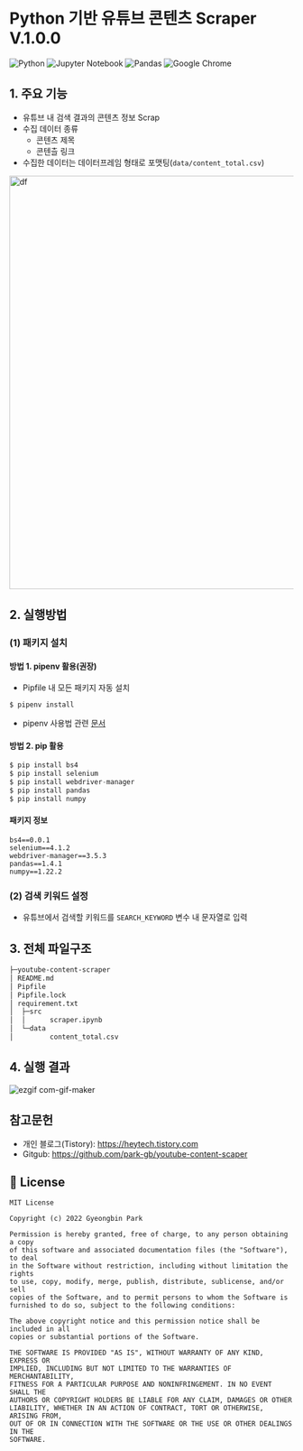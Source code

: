 # Python 기반 유튜브 콘텐츠 Scraper V.1.0.0
![Python](https://img.shields.io/badge/python-3670A0?style=for-the-badge&logo=python&logoColor=ffdd54)
![Jupyter Notebook](https://img.shields.io/badge/jupyter-%23FA0F00.svg?style=for-the-badge&logo=jupyter&logoColor=white)
![Pandas](https://img.shields.io/badge/pandas-%23150458.svg?style=for-the-badge&logo=pandas&logoColor=white)
![Google Chrome](https://img.shields.io/badge/Google%20Chrome-4285F4?style=for-the-badge&logo=GoogleChrome&logoColor=white)

## 1. 주요 기능
- 유튜브 내 검색 결과의 콘텐츠 정보 Scrap
- 수집 데이터 종류
  - 콘텐츠 제목
  - 콘텐츨 링크
- 수집한 데이터는 데이터프레임 형태로 포맷팅(`data/content_total.csv`)
<img width="733" alt="df" src="https://user-images.githubusercontent.com/80144296/157045209-3e990144-5df5-4ded-9827-d7072b67eed4.png">

## 2. 실행방법 
### (1) 패키지 설치
#### 방법 1. pipenv 활용(권장)
- Pipfile 내 모든 패키지 자동 설치
```python
$ pipenv install
```
- pipenv 사용법 관련 [문서](https://heytech.tistory.com/320)

#### 방법 2. pip 활용
```python
$ pip install bs4
$ pip install selenium
$ pip install webdriver-manager
$ pip install pandas
$ pip install numpy
```
#### 패키지 정보
```
bs4==0.0.1
selenium==4.1.2
webdriver-manager==3.5.3
pandas==1.4.1
numpy==1.22.2
```

### (2) 검색 키워드 설정
- 유튜브에서 검색할 키워드를 ```SEARCH_KEYWORD``` 변수 내 문자열로 입력

## 3. 전체 파일구조
``` bash
├─youtube-content-scraper
│ README.md
│ Pipfile
│ Pipfile.lock
│ requirement.txt
│  ├─src
│  │      scraper.ipynb
│  └─data
│         content_total.csv
```

## 4. 실행 결과
![ezgif com-gif-maker](https://user-images.githubusercontent.com/80144296/157046107-73fd3e1d-23d0-4450-85a7-16ee5265940d.gif)

## 참고문헌
- 개인 블로그(Tistory): https://heytech.tistory.com
- Gitgub: https://github.com/park-gb/youtube-content-scaper

## 📝 License
```
MIT License

Copyright (c) 2022 Gyeongbin Park

Permission is hereby granted, free of charge, to any person obtaining a copy
of this software and associated documentation files (the "Software"), to deal
in the Software without restriction, including without limitation the rights
to use, copy, modify, merge, publish, distribute, sublicense, and/or sell
copies of the Software, and to permit persons to whom the Software is
furnished to do so, subject to the following conditions:

The above copyright notice and this permission notice shall be included in all
copies or substantial portions of the Software.

THE SOFTWARE IS PROVIDED "AS IS", WITHOUT WARRANTY OF ANY KIND, EXPRESS OR
IMPLIED, INCLUDING BUT NOT LIMITED TO THE WARRANTIES OF MERCHANTABILITY,
FITNESS FOR A PARTICULAR PURPOSE AND NONINFRINGEMENT. IN NO EVENT SHALL THE
AUTHORS OR COPYRIGHT HOLDERS BE LIABLE FOR ANY CLAIM, DAMAGES OR OTHER
LIABILITY, WHETHER IN AN ACTION OF CONTRACT, TORT OR OTHERWISE, ARISING FROM,
OUT OF OR IN CONNECTION WITH THE SOFTWARE OR THE USE OR OTHER DEALINGS IN THE
SOFTWARE.
```
